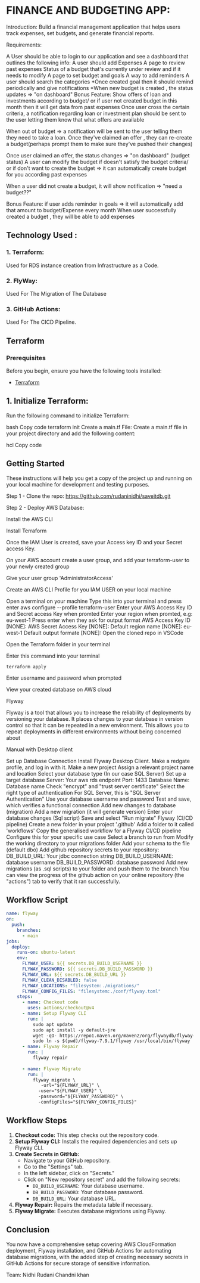 <h1>FINANCE AND BUDGETING APP:</h1>


Introduction:
Build a financial management application that helps users track expenses, set budgets, and generate financial reports. 



Requirements: 

A User should be able to login to our application and see a dashboard that outlines the following info: 
A user should add Expenses 
A page to review past expenses 
Status of a budget that's currently under review and if it needs to modify 
A page to set budget and goals 
A way to add reminders 
A user should search the categories 
*Once created goal then it should remind periodically and give notifications 
*When new budget is created , the status updates => "on dashboard"
Bonus Feature: Show offers of loan and investments according to budget/ or if user not created budget in this month then it will get data from  past expenses 
Once user cross the certain criteria, a notification regarding loan or investment plan should be sent to the user letting them know that what offers are available 

When out of budget => a notification will be sent to the user telling them they need to take a loan. Once they've claimed an offer , 
they can re-create a budget(perhaps prompt them to make sure they've pushed their changes)  

Once user claimed an offer, the status changes => "on dashboard"  (budget status) 
A user can modify the budget if  doesn't satisfy the budget criteria/ or if don't want to create the budget => it can automatically create budget for you according past expenses 

When a user did not create a budget, it will show notification => "need a budget??" 

Bonus Feature: if user adds reminder in goals => it will automatically add that amount to budget/Expense every month 
When user successfully created a budget , they will be able to add expenses  


<h2>Technology Used : </h2>
 
   <h3> 1. Terraform:   </h3>
            Used for RDS instance creation from Infrastructure as a Code.
<h3> 2. FlyWay:   </h3>
            Used For The Migration of The Database
 
    
<h3> 3. GitHub Actions:   </h3>
            Used For The CICD Pipeline.
 
 
<h2>Terraform</h2>


### Prerequisites
 
Before you begin, ensure you have the following tools installed:
 
- [Terraform](https://www.terraform.io/downloads.html)
 
 
<h2>1.  Initialize Terraform:</h2>
Run the following command to initialize Terraform:
 
bash
Copy code
terraform init
Create a main.tf File:
Create a main.tf file in your project directory and add the following content:
 
hcl
Copy code


## Getting Started
 
These instructions will help you get a copy of the project up and running on your local machine for development and testing purposes.

Step 1 - Clone the repo:
https://github.com/rudaninidhi/saveitdb.git

Step 2 - Deploy AWS Database:

Install the AWS CLI

Install Terraform


Once the IAM User is created, save your Access key ID and your Secret access Key.

On your AWS account create a user group, and add your terraform-user to your newly created group

Give your user group 'AdministratorAccess'

Create an AWS CLI Profile for you IAM USER on your local machine

Open a terminal on your machine
Type this into your terminal and press enter
 aws configure --profile terraform-user
Enter your AWS Access Key ID and Secret access Key when promted
Enter your region when promted, e.g: eu-west-1
Press enter when they ask for output format
AWS Access Key ID [NONE]: <enter your access key ID>
AWS Secret Access Key [NONE]: <enter your secret access key>
Default region name [NONE]: eu-west-1
Default output formate [NONE]: 
Open the cloned repo in VSCode

Open the Terraform folder in your terminal

Enter this command into your terminal

    terraform apply
Enter username and password when prompted

View your created database on AWS cloud



Flyway


Flyway is a tool that allows you to increase the reliability of deployments by versioning your database. It places changes to your database in version control so that it can be repeated in a new environment. This allows you to repeat deployments in different environments without being concerned about


Manual with Desktop client

Set up Database Connection
Install Flyway Desktop Client.
Make a redgate profile, and log in with it.
Make a new project
Assign a relevant project name and location
Select your database type (In our case SQL Server)
Set up a target database
Server: Your aws rds endpoint
Port: 1433
Database Name: Database name
Check "encrypt" and "trust server certificate"
Select the right type of authentication
For SQL Server, this is "SQL Server Authentication"
Use your database username and password
Test and save, which verifies a functional connection
Add new changes to database (migration)
Add a new migration (it will generate version)
Enter your database changes (Sql script)
Save and select "Run migrate"
Flyway (CI/CD pipeline)
Create a new folder in your project '.github'
Add a folder to it called 'workflows'
Copy the generalised workflow for a Flyway CI/CD pipeline
Configure this for your specific use case
Select a branch to run from
Modify the working directory to your migrations folder
Add your schema to the file (default dbo)
Add github repository secrets to your repository:
DB_BUILD_URL: Your jdbc connection string
DB_BUILD_USERNAME: database username
DB_BUILD_PASSWORD: database password
Add new migrations (as .sql scripts) to your folder and push them to the branch
You can view the progress of the github action on your online repository (the "actions") tab to verify that it ran successfully.



## Workflow Script
```yaml
name: flyway
on:
  push:
    branches:
      - main
jobs:
  deploy:
    runs-on: ubuntu-latest
    env:
      FLYWAY_USER: ${{ secrets.DB_BUILD_USERNAME }}
      FLYWAY_PASSWORD: ${{ secrets.DB_BUILD_PASSWORD }}
      FLYWAY_URL: ${{ secrets.DB_BUILD_URL }}
      FLYWAY_CLEAN_DISABLED: false
      FLYWAY_LOCATIONS: "filesystem:./migrations/"
      FLYWAY_CONFIG_FILES: "filesystem:./conf/flyway.toml"
    steps:
      - name: Checkout code
        uses: actions/checkout@v4
      - name: Setup Flyway CLI
        run: |
          sudo apt update
          sudo apt install -y default-jre
          wget -qO- https://repo1.maven.org/maven2/org/flywaydb/flyway-commandline/7.9.1/flyway-commandline-7.9.1-linux-x64.tar.gz | tar xvz
          sudo ln -s $(pwd)/flyway-7.9.1/flyway /usr/local/bin/flyway
      - name: Flyway Repair
        run: |
          flyway repair
 
      - name: Flyway Migrate
        run: |
          flyway migrate \
             -url="${FLYWAY_URL}" \
            -user="${FLYWAY_USER}" \
            -password="${FLYWAY_PASSWORD}" \
            -configFiles="${FLYWAY_CONFIG_FILES}"
```
## Workflow Steps
1. **Checkout code:** This step checks out the repository code.
2. **Setup Flyway CLI:** Installs the required dependencies and sets up Flyway CLI.
3. **Create Secrets in GitHub:**
   - Navigate to your GitHub repository.
   - Go to the "Settings" tab.
   - In the left sidebar, click on "Secrets."
   - Click on "New repository secret" and add the following secrets:
      - `DB_BUILD_USERNAME`: Your database username.
      - `DB_BUILD_PASSWORD`: Your database password.
      - `DB_BUILD_URL`: Your database URL.
4. **Flyway Repair:** Repairs the metadata table if necessary.
5. **Flyway Migrate:** Executes database migrations using Flyway.
## Conclusion
You now have a comprehensive setup covering AWS CloudFormation deployment, Flyway installation, and GitHub Actions for automating database migrations, with the added step of creating necessary secrets in GitHub Actions for secure storage of sensitive information.


Team:
Nidhi Rudani
Chandni khan
